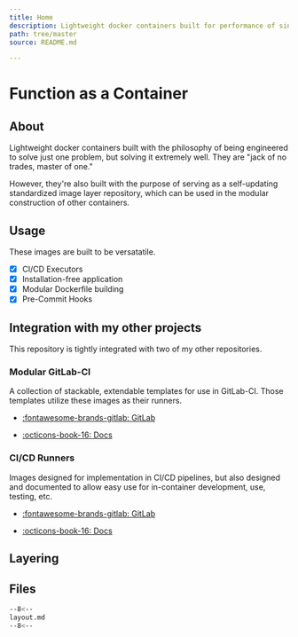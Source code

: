 ```yaml
---
title: Home
description: Lightweight docker containers built for performance of single functions.
path: tree/master
source: README.md

---
```


# Function as a Container

## About

Lightweight docker containers built with the philosophy of being engineered to solve just one problem, but solving it extremely well. They are "jack of no trades, master of one."

However, they're also built with the purpose of serving as a self-updating standardized image layer repository, which can be used in the modular construction of other containers.

## Usage

These images are built to be versatatile.

- [X] CI/CD Executors
- [X] Installation-free application
- [X] Modular Dockerfile building
- [X] Pre-Commit Hooks

## Integration with my other projects

This repository is tightly integrated with two of my other repositories.

### Modular GitLab-CI

A collection of stackable, extendable templates for use in GitLab-CI. Those templates utilize these images as their runners.

* [:fontawesome-brands-gitlab: GitLab](https://gitlab.com/donaldrich/modular-gitlab-ci)

* [:octicons-book-16: Docs](https://donaldrich.gitlab.io/modular-gitlab-ci)

### CI/CD Runners

Images designed for implementation in CI/CD pipelines, but also designed and documented to allow easy use for in-container development, use, testing, etc.

* [:fontawesome-brands-gitlab: GitLab](https://gitlab.com/donaldrich/cicd-runners)

* [:octicons-book-16: Docs](https://donaldrich.gitlab.io/cicd-runners)

## Layering

## Files

```sh
--8<--
layout.md
--8<--
```
